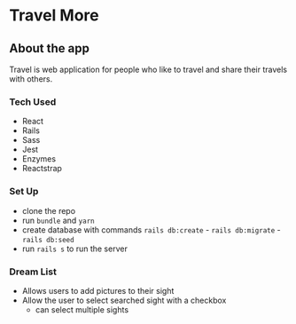 # Travel More

<!--
what is the app about
how to set up the app
dream list
 -->

## About the app

Travel is web application for people who like to travel and share their travels with others.

### Tech Used

- React
- Rails
- Sass
- Jest
- Enzymes
- Reactstrap

### Set Up

- clone the repo
- run `bundle` and `yarn`
- create database with commands `rails db:create` - `rails db:migrate` - `rails db:seed`
- run `rails s` to run the server

### Dream List

- Allows users to add pictures to their sight
- Allow the user to select searched sight with a checkbox
  - can select multiple sights

